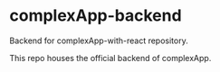 # complexApp-backend
Backend for complexApp-with-react repository.

This repo houses the official backend of complexApp.
